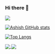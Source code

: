 ### Hi there 👋

![](https://komarev.com/ghpvc/?username=ashish-kamboj&style=flat-square)

[![Ashish GitHub stats](https://github-readme-stats.vercel.app/api?username=ashish-kamboj&theme=default&show_icons=true&hide=issues,contribs)](https://github.com/ashish-kamboj/github-readme-stats)

[![Top Langs](https://github-readme-stats.vercel.app/api/top-langs/?username=ashish-kamboj&layout=compact)](https://github.com/ashish-kamboj/github-readme-stats)

<a href="https://github.com/ashish-kamboj/github-readme-stats">
  <img align="center" src="https://github-readme-stats.vercel.app/api?username=ashish-kamboj&theme=default&show_icons=true&hide=issues,contribs" />
</a>
<a href="https://github.com/ashish-kamboj/github-readme-stats">
  <img align="center" src="https://github-readme-stats.vercel.app/api/top-langs/?username=ashish-kamboj&layout=compact" />
</a>

<!--
**ashish-kamboj/ashish-kamboj** is a ✨ _special_ ✨ repository because its `README.md` (this file) appears on your GitHub profile.

Here are some ideas to get you started:

- 🔭 I’m currently working on ...
- 🌱 I’m currently learning ...
- 👯 I’m looking to collaborate on ...
- 🤔 I’m looking for help with ...
- 💬 Ask me about ...
- 📫 How to reach me: ...
- 😄 Pronouns: ...
- ⚡ Fun fact: ...
-->
